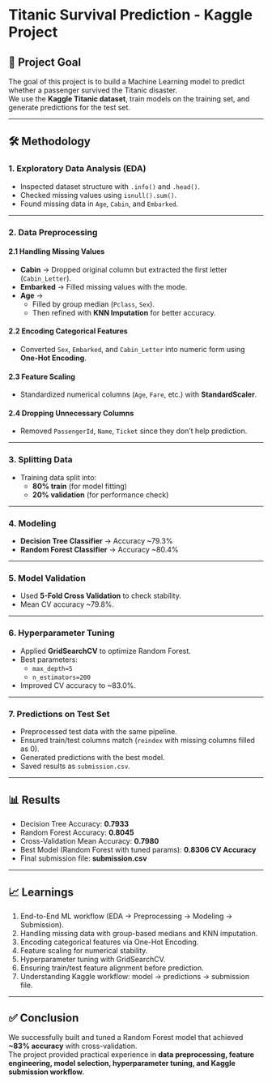  # Titanic Survival Prediction - Kaggle Project

## 🎯 Project Goal
The goal of this project is to build a Machine Learning model to predict whether a passenger survived the Titanic disaster.  
We use the **Kaggle Titanic dataset**, train models on the training set, and generate predictions for the test set.  

---

## 🛠️ Methodology

### 1. Exploratory Data Analysis (EDA)
- Inspected dataset structure with `.info()` and `.head()`.
- Checked missing values using `isnull().sum()`.
- Found missing data in `Age`, `Cabin`, and `Embarked`.

---

### 2. Data Preprocessing
#### 2.1 Handling Missing Values
- **Cabin** → Dropped original column but extracted the first letter (`Cabin_Letter`).
- **Embarked** → Filled missing values with the mode.
- **Age** → 
  - Filled by group median (`Pclass`, `Sex`).
  - Then refined with **KNN Imputation** for better accuracy.

#### 2.2 Encoding Categorical Features
- Converted `Sex`, `Embarked`, and `Cabin_Letter` into numeric form using **One-Hot Encoding**.

#### 2.3 Feature Scaling
- Standardized numerical columns (`Age`, `Fare`, etc.) with **StandardScaler**.

#### 2.4 Dropping Unnecessary Columns
- Removed `PassengerId`, `Name`, `Ticket` since they don’t help prediction.

---

### 3. Splitting Data
- Training data split into:
  - **80% train** (for model fitting)
  - **20% validation** (for performance check)

---

### 4. Modeling
- **Decision Tree Classifier** → Accuracy ~79.3%
- **Random Forest Classifier** → Accuracy ~80.4%

---

### 5. Model Validation
- Used **5-Fold Cross Validation** to check stability.
- Mean CV accuracy ~79.8%.

---

### 6. Hyperparameter Tuning
- Applied **GridSearchCV** to optimize Random Forest.
- Best parameters:  
  - `max_depth=5`
  - `n_estimators=200`
- Improved CV accuracy to ~83.0%.

---

### 7. Predictions on Test Set
- Preprocessed test data with the same pipeline.
- Ensured train/test columns match (`reindex` with missing columns filled as 0).
- Generated predictions with the best model.
- Saved results as `submission.csv`.

---

## 📊 Results
- Decision Tree Accuracy: **0.7933**
- Random Forest Accuracy: **0.8045**
- Cross-Validation Mean Accuracy: **0.7980**
- Best Model (Random Forest with tuned params): **0.8306 CV Accuracy**
- Final submission file: **submission.csv**

---

## 📈 Learnings
1. End-to-End ML workflow (EDA → Preprocessing → Modeling → Submission).
2. Handling missing data with group-based medians and KNN imputation.
3. Encoding categorical features via One-Hot Encoding.
4. Feature scaling for numerical stability.
5. Hyperparameter tuning with GridSearchCV.
6. Ensuring train/test feature alignment before prediction.
7. Understanding Kaggle workflow: model → predictions → submission file.

---

## ✅ Conclusion
We successfully built and tuned a Random Forest model that achieved **~83% accuracy** with cross-validation.  
The project provided practical experience in **data preprocessing, feature engineering, model selection, hyperparameter tuning, and Kaggle submission workflow**.
